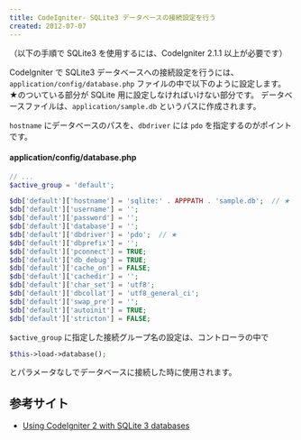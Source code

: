 ```yaml
---
title: CodeIgniter- SQLite3 データベースの接続設定を行う
created: 2012-07-07
---
```


（以下の手順で SQLite3 を使用するには、CodeIgniter 2.1.1 以上が必要です）

CodeIgniter で SQLite3 データベースへの接続設定を行うには、`application/config/database.php` ファイルの中で以下のように設定します。
★のついている部分が SQLite 用に設定しなければいけない部分です。
データベースファイルは、`application/sample.db` というパスに作成されます。

`hostname` にデータベースのパスを、`dbdriver` には `pdo` を指定するのがポイントです。

#### application/config/database.php

~~~ php
// ...
$active_group = 'default';

$db['default']['hostname'] = 'sqlite:' . APPPATH . 'sample.db';  // ★
$db['default']['username'] = '';
$db['default']['password'] = '';
$db['default']['database'] = '';
$db['default']['dbdriver'] = 'pdo';  // ★
$db['default']['dbprefix'] = '';
$db['default']['pconnect'] = TRUE;
$db['default']['db_debug'] = TRUE;
$db['default']['cache_on'] = FALSE;
$db['default']['cachedir'] = '';
$db['default']['char_set'] = 'utf8';
$db['default']['dbcollat'] = 'utf8_general_ci';
$db['default']['swap_pre'] = '';
$db['default']['autoinit'] = TRUE;
$db['default']['stricton'] = FALSE;
~~~

`$active_group` に指定した接続グループ名の設定は、コントローラの中で

~~~ php
$this->load->database();
~~~

とパラメータなしでデータベースに接続した時に使用されます。


参考サイト
----

- [Using CodeIgniter 2 with SQLite 3 databases](http://khromov.wordpress.com/2012/06/22/using-codeigniter-2-1-with-sqlite-3-databases/)

